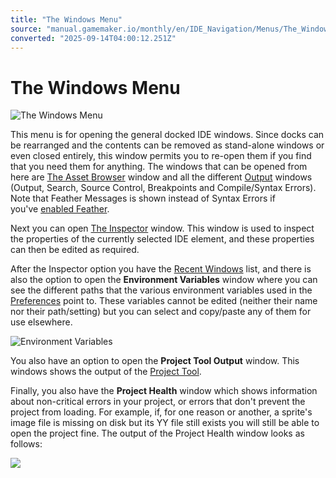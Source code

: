 ```yaml
---
title: "The Windows Menu"
source: "manual.gamemaker.io/monthly/en/IDE_Navigation/Menus/The_Windows_Menu.htm"
converted: "2025-09-14T04:00:12.251Z"
---
```


# The Windows Menu

![The Windows Menu](../../assets/Images/IDE_Input/Window_Menu.png)

This menu is for opening the general docked IDE windows. Since docks can be rearranged and the contents can be removed as stand-alone windows or even closed entirely, this window permits you to re-open them if you find that you need them for anything. The windows that can be opened from here are [The Asset Browser](../../Introduction/The_Asset_Browser.md) window and all the different [Output](../../Introduction/The_Output_Window.md) windows (Output, Search, Source Control, Breakpoints and Compile/Syntax Errors). Note that Feather Messages is shown instead of Syntax Errors if you've [enabled Feather](../../Setting_Up_And_Version_Information/IDE_Preferences/Feather_Settings.htm#enable_feather).

Next you can open [The Inspector](../../IDE_Tools/The_Inspector.md) window. This window is used to inspect the properties of the currently selected IDE element, and these properties can then be edited as required.

After the Inspector option you have the [Recent Windows](../Recent_Windows.md) list, and there is also the option to open the **Environment Variables** window where you can see the different paths that the various environment variables used in the [Preferences](../../Setting_Up_And_Version_Information/IDE_Preferences.md) point to. These variables cannot be edited (neither their name nor their path/setting) but you can select and copy/paste any of them for use elsewhere.

![Environment Variables](../../assets/Images/IDE_Input/Environment_Variables.png)

You also have an option to open the **Project Tool Output** window. This windows shows the output of the [Project Tool](../../IDE_Tools/Project_Tool.md).

Finally, you also have the **Project Health** window which shows information about non-critical errors in your project, or errors that don't prevent the project from loading. For example, if, for one reason or another, a sprite's image file is missing on disk but its YY file still exists you will still be able to open the project fine. The output of the Project Health window looks as follows:

![](../../assets/Images/IDE%20Tools/Project_Health.png)
